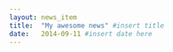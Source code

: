 ```yaml
---
layout: news_item
title:  "My awesome news" #insert title
date:   2014-09-11 #insert date here
---
```

